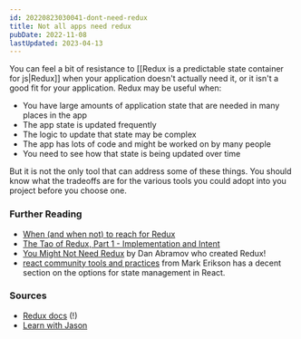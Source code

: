 ```yaml
---
id: 20220823030041-dont-need-redux
title: Not all apps need redux
pubDate: 2022-11-08
lastUpdated: 2023-04-13
---
```


You can feel a bit of resistance to [[Redux is a predictable state container for js|Redux]] when your application doesn't actually need it, or it isn't a good fit for your application. Redux may be useful when:

- You have large amounts of application state that are needed in many places in the app
- The app state is updated frequently
- The logic to update that state may be complex
- The app has lots of code and might be worked on by many people
- You need to see how that state is being updated over time

But it is not the only tool that can address some of these things. You should know what the tradeoffs are for the various tools you could adopt into you project before you choose one.

### Further Reading

- [When (and when not) to reach for Redux](https://changelog.com/posts/when-and-when-not-to-reach-for-redux)
- [The Tao of Redux, Part 1 - Implementation and Intent](https://blog.isquaredsoftware.com/2017/05/idiomatic-redux-tao-of-redux-part-1/)
- [You Might Not Need Redux](https://medium.com/@dan_abramov/you-might-not-need-redux-be46360cf367) by Dan Abramov who created Redux!
- [react community tools and practices](https://react-community-tools-practices-cheatsheet.netlify.app/) from Mark Erikson has a decent section on the options for state management in React.

### Sources

- [Redux docs](https://redux.js.org/faq/general#when-should-i-use-redux) (!)
- [Learn with Jason](https://www.youtube.com/watch?v=9zySeP5vH9c)
